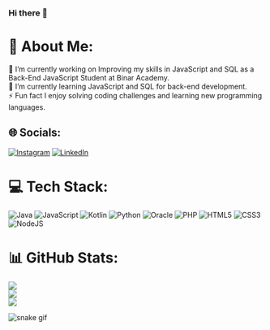 ### Hi there 👋

# 💫 About Me:
🔭 I’m currently working on Improving my skills in JavaScript and SQL as a Back-End JavaScript Student at Binar Academy.<br>🌱 I’m currently learning JavaScript and SQL for back-end development.<br>⚡ Fun fact I enjoy solving coding challenges and learning new programming languages.


## 🌐 Socials:
[![Instagram](https://img.shields.io/badge/Instagram-%23E4405F.svg?logo=Instagram&logoColor=white)](https://instagram.com/dewangga_nanda) [![LinkedIn](https://img.shields.io/badge/LinkedIn-%230077B5.svg?logo=linkedin&logoColor=white)](https://linkedin.com/in/dewangga-nanda-arjuna) 

# 💻 Tech Stack:
![Java](https://img.shields.io/badge/java-%23ED8B00.svg?style=plastic&logo=openjdk&logoColor=white) ![JavaScript](https://img.shields.io/badge/javascript-%23323330.svg?style=plastic&logo=javascript&logoColor=%23F7DF1E) ![Kotlin](https://img.shields.io/badge/kotlin-%237F52FF.svg?style=plastic&logo=kotlin&logoColor=white) ![Python](https://img.shields.io/badge/python-3670A0?style=plastic&logo=python&logoColor=ffdd54) ![Oracle](https://img.shields.io/badge/Oracle-F80000?style=plastic&logo=oracle&logoColor=white) ![PHP](https://img.shields.io/badge/php-%23777BB4.svg?style=plastic&logo=php&logoColor=white) ![HTML5](https://img.shields.io/badge/html5-%23E34F26.svg?style=plastic&logo=html5&logoColor=white) ![CSS3](https://img.shields.io/badge/css3-%231572B6.svg?style=plastic&logo=css3&logoColor=white) ![NodeJS](https://img.shields.io/badge/node.js-6DA55F?style=plastic&logo=node.js&logoColor=white)
# 📊 GitHub Stats:
![](https://github-readme-stats.vercel.app/api?username=Someth1ngs&theme=radical&hide_border=false&include_all_commits=true&count_private=true)<br/>
![](https://github-readme-streak-stats.herokuapp.com/?user=Someth1ngs&theme=radical&hide_border=false)<br/>
![](https://github-readme-stats.vercel.app/api/top-langs/?username=Someth1ngs&theme=radical&hide_border=false&include_all_commits=true&count_private=true&layout=compact)

![snake gif](https://github.com/YOUR_USERNAME/YOUR_USERNAME/blob/output/github-contribution-grid-snake.gif)
